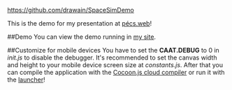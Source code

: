 https://github.com/drawain/SpaceSimDemo

This is the demo for my presentation at [pécs.web](http://www.meetup.com/pecs-web/messages/boards/thread/29606602)!

##Demo
You can view the demo running in [my site](http://drawain.hu/SpaceSimDemo/).

##Customize for mobile devices
You have to set the **CAAT.DEBUG** to 0 in *init.js* to disable the debugger.
It's recommended to set the canvas width and height to your mobile device screen size at *constants.js*.
After that you can compile the application with the [Cocoon.js cloud compiler](https://cocoonjsservice.ludei.com/cloud/login/) or run it with the [launcher](http://wiki.ludei.com/cocoonjs:launcherapp)!